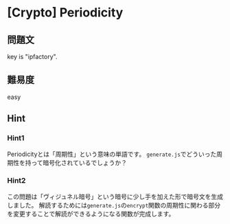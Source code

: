 # [Crypto] Periodicity

## 問題文

key is "ipfactory".

## 難易度

easy

## Hint

### Hint1

Periodicityとは「周期性」という意味の単語です。
`generate.js`でどういった周期性を持って暗号化されているでしょうか？

### Hint2

この問題は「ヴィジュネル暗号」という暗号に少し手を加えた形で暗号文を生成しました。
解読するためには`generate.js`の`encrypt`関数の周期性に関わる部分を変更することで解読ができるようになる関数が完成します。

